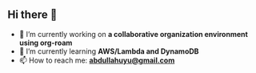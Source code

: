 ## Hi there 👋

- 🔭 I’m currently working on **a collaborative organization environment using org-roam**
- 🌱 I’m currently learning **AWS/Lambda and DynamoDB**
- 📫 How to reach me: **abdullahuyu@gmail.com**
